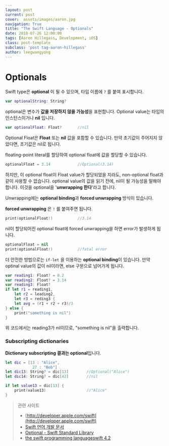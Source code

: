 ```yaml
---
layout: post
current: post
cover:  assets/images/aaron.jpg
navigation: True
title: "The Swift Language - Optionals"
date: 2018-07-26 12:00:00
tags: [Aaron Hillegass, Development, iOS]
class: post-template
subclass: 'post tag-aaron-hillegass'
author: leegwangyong
---
```


# Optionals

Swift type은 **optional** 이 될 수 있으며, 타입 이름에 `?` 를 붙여 표시합니다.

```swift
var optionalString: String?
```

optional은 변수가 **값을 저장하지 않을 가능성**을  표현합니다. Optional value는 타입의 인스턴스이거나 **nil** 입니다.

```swift
var optionalFloat: Float?		//nil
```

Optional Float은 **Float** 또는 **nil** 값을 포함할 수 있습니다. 만약 초기값이 주어지지 않았다면, 초기값은 nil로 됩니다.

floating-point literal를 할당하여 optional float에 값을 할당할 수 있습니다.

```swift
optionalFloat = 3.14			//Optional(3.14)
```

하지만, 이 optional float이 Float value가 할당되었을 지라도,  non-optional float과 같이 사용할 수 없습니다. optional value의 값을 읽기 전에, nil이 될 가능성을 말해야합니다. 이것을 optional을 '**unwrapping 한다**'라고 합니다.

Unwrapping에는 **optional binding**과 **forced unwrapping** 방식이 있습니다.

**forced unwrapping** 은 `!` 를 붙여주면 됩니다.

```swift
print(optionalFloat!)			//3.14
```

nil이 할당되어진 optional float에 forced unwrapping을 하면 error가 발생하게 됩니다.

```swift
optionalFloat = nil
print(optionalFloat!)			//fatal error
```

더 안전한 방법으로는 `if-let` 을 이용하는 **optional binding**이 있습니다. 만약 optinal value의 값이 nil이라면, else 구문으로 넘어가게 됩니다.

```swift
var reading1: Float? = 0.2
var reading2: Float? = 3.14
var reading3: Float?
if let r1 = reading1,
	let r2 = leading2,
	let r3 = reding3 {
	let avg = (r1 + r2 + r3)/3
} else {
	print("something is nil")
}
```

위 코드에서는 reading3가 nil이므로, "something is nil"을 출력합니다.

### Subscripting dictionaries

**Dictionary subscripting 결과는 optional**입니다.

```swift
let dic = [13 : "Alice",
			27 : "Bob"]
let dic13: String? = dic[13]		//Optional("Alice")
let dic14: String? = dic[42]		//nil

if let value13 = dic[13] {
	print(value13)					//"Alice"
}
```



> 관련 사이트
>
> - [http://developer.apple.com/swift](http://developer.apple.com/swift)
> - [Swift 언어 개발 문서](http://swift.leantra.kr)
> - [Optional - Swift Standard Library](https://developer.apple.com/documentation/swift/optional/)
> - [the swift programming languageswift 4.2](https://docs.swift.org/swift-book/)